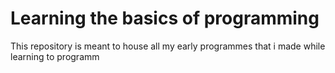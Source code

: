 # Learning the basics of programming

This repository is meant to house all my early programmes that i made 
while learning to programm

